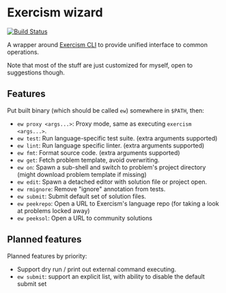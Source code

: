 # Exercism wizard

[![Build Status](https://travis-ci.org/Javran/exercism-wizard.svg?branch=master)](https://travis-ci.org/Javran/exercism-wizard)

A wrapper around [Exercism CLI](https://github.com/exercism/cli) to provide unified interface to common operations.

Note that most of the stuff are just customized for myself, open to suggestions though.

## Features

Put built binary (which should be called `ew`) somewhere in `$PATH`, then:

- `ew proxy <args...>`: Proxy mode, same as executing `exercism <args...>`.
- `ew test`: Run language-specific test suite. (extra arguments supported)
- `ew lint`: Run language specific linter. (extra arguments supported)
- `ew fmt`: Format source code. (extra arguments supported)
- `ew get`: Fetch problem template, avoid overwriting.
- `ew on`: Spawn a sub-shell and switch to problem's project directory
  (might download problem template if missing)
- `ew edit`: Spawn a detached editor with solution file or project open.
- `ew rmignore`: Remove "ignore" annotation from tests.
- `ew submit`: Submit default set of solution files.
- `ew peekrepo`: Open a URL to Exercism's language repo
   (for taking a look at problems locked away)
- `ew peeksol`: Open a URL to community solutions

## Planned features

Planned features by priority:

- Support dry run / print out external command executing.
- `ew submit`: support an explicit list, with ability to disable the default submit set

